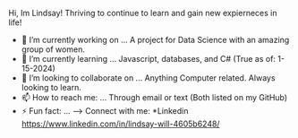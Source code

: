 Hi, Im Lindsay! Thriving to continue to learn  and gain new expierneces in life! 

- 🔭 I’m currently working on ... A project for Data Science with an amazing group of women.
- 🌱 I’m currently learning ... Javascript, databases, and C# (True as of: 1-15-2024)
- 👯 I’m looking to collaborate on ... Anything Computer related. Always looking to learn.
- 📫 How to reach me: ... Through email or text (Both listed on my GitHub)
- ⚡ Fun fact: ... 
--> Connect with me:
     *Linkedin https://www.linkedin.com/in/lindsay-will-4605b6248/
